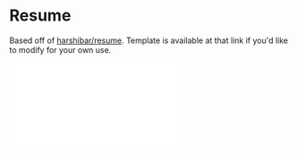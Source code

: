 # Resume

Based off of [harshibar/resume](https://github.com/harshibar/resume). Template is available at that link if you'd like to modify for your own use.

![Resume Preview](resume.pdf)
